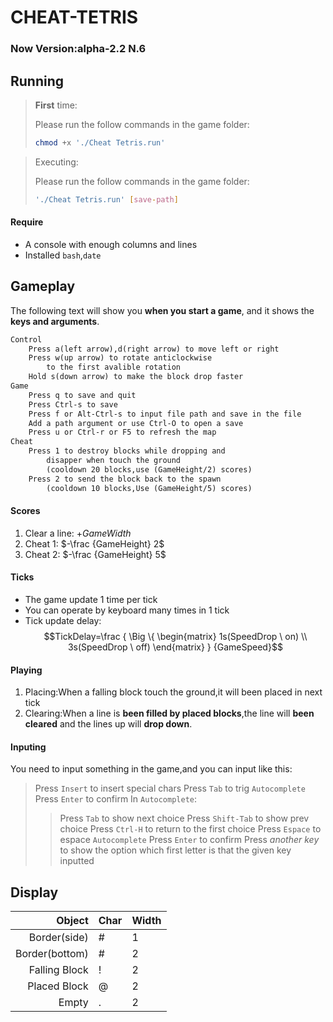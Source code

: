 # CHEAT-TETRIS
### Now Version:alpha-2.2 N.6

## Running
> **First** time:
> 
> Please run the follow commands in the game folder:
> ```sh
> chmod +x './Cheat Tetris.run'
> ```

> Executing:
> 
> Please run the follow commands in the game folder:
> ```sh
> './Cheat Tetris.run' [save-path]
> ```

#### Require
+ A console with enough columns and lines
+ Installed `bash`,`date`

## Gameplay
The following text will show you **when you start a game**,
and it shows the **keys and arguments**.
```txt
Control
	Press a(left arrow),d(right arrow) to move left or right
	Press w(up arrow) to rotate anticlockwise
		to the first avalible rotation
	Hold s(down arrow) to make the block drop faster
Game
	Press q to save and quit
	Press Ctrl-s to save
	Press f or Alt-Ctrl-s to input file path and save in the file
	Add a path argument or use Ctrl-O to open a save
	Press u or Ctrl-r or F5 to refresh the map
Cheat
	Press 1 to destroy blocks while dropping and
		disapper when touch the ground
		(cooldown 20 blocks,use (GameHeight/2) scores)
	Press 2 to send the block back to the spawn
		(cooldown 10 blocks,Use (GameHeight/5) scores)
```

#### Scores
1. Clear a line: $+{GameWidth}$
2. Cheat 1: $-\frac {GameHeight} 2$
3. Cheat 2: $-\frac {GameHeight} 5$

#### Ticks
+ The game update 1 time per tick
+ You can operate by keyboard many times in 1 tick
+ Tick update delay:
$$TickDelay=\frac { \Big \{ \begin{matrix} 1s(SpeedDrop \  on) \\ 3s(SpeedDrop \  off) \end{matrix} } {GameSpeed}$$

#### Playing
1. Placing:When a falling block touch the ground,it will been placed in next tick
2. Clearing:When a line is **been filled by placed blocks**,the line will **been cleared** and
	the lines up will **drop down**.

#### Inputing
You need to input something in the game,and you can input like this:
> Press `Insert` to insert special chars
> Press `Tab` to trig `Autocomplete`
> Press `Enter` to confirm
> In `Autocomplete`:
>> Press `Tab` to show next choice
>> Press `Shift-Tab` to show prev choice
>> Press `Ctrl-H` to return to the first choice
>> Press `Espace` to espace `Autocomplete`
>> Press `Enter` to confirm
>> Press *another key* to show the option which 
>>  first letter is that the given key inputted

## Display
| Object       | Char | Width | 
|-------------:|------|-------|
| Border(side) | #    | 1     |
|Border(bottom)| #    | 2     |
|Falling Block | !    | 2     |
| Placed Block | @    | 2     |
|    Empty     | .    | 2     |
